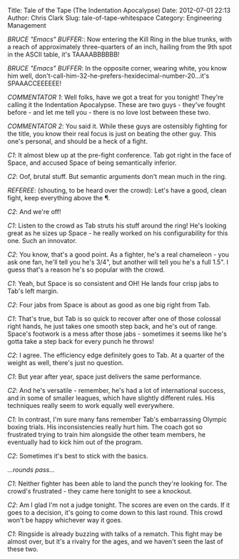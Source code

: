 Title: Tale of the Tape (The Indentation Apocalypse)
Date: 2012-07-01 22:13
Author: Chris Clark
Slug: tale-of-tape-whitespace
Category: Engineering Management

*BRUCE "Emacs" BUFFER:*: Now entering the Kill Ring in the blue
trunks, with a reach of approximately three-quarters of an inch,
hailing from the 9th spot in the ASCII table, it's TAAAABBBBBB!

*BRUCE "Emacs" BUFFER*: In the opposite corner, wearing white, you know him
well, don't-call-him-32-he-prefers-hexidecimal-number-20...it's
SPAAACCEEEEEE!

*COMMENTATOR 1*: Well folks, have we got a treat for you tonight! They're
calling it the Indentation Apocalypse. These are two guys - they've
fought before - and let me tell you - there is no love lost between
these two.

*COMMENTATOR 2*: You said it. While these guys are ostensibly fighting for
the title, you know their real focus is just on beating the other guy.
This one's personal, and should be a heck of a fight.

*C1*: It almost blew up at the pre-fight conference. Tab got right in the
face of Space, and accused Space of being semantically inferior.

*C2*: Oof, brutal stuff. But semantic arguments don't mean much in the
ring.

*REFEREE*: (shouting, to be heard over the crowd): Let's have a good, clean
fight, keep everything above the ¶.

*C2*: And we're off!

*C1*: Listen to the crowd as Tab struts his stuff around the ring! He's
looking great as he sizes up Space - he really worked on his
configurability for this one. Such an innovator.

*C2*: You know, that's a good point. As a fighter, he's a real chameleon -
you ask one fan, he'll tell you he's 3/4", but another will tell you
he's a full 1.5". I guess that's a reason he's so popular with the
crowd.

*C1*: Yeah, but Space is so consistent and OH! He lands four crisp jabs to
Tab's left margin.

*C2*: Four jabs from Space is about as good as one big right from Tab.

*C1*: That's true, but Tab is so quick to recover after one of
those colossal right hands, he just takes one smooth step back, and he's
out of range. Space's footwork is a mess after those jabs - sometimes it
seems like he's gotta take a step back for every punch he throws!

*C2*: I agree. The efficiency edge definitely goes to Tab. At a
 quarter of the weight as well, there's just no question.

*C1*: But year after year, space just delivers the same performance.

*C2*: And he's versatile - remember, he's had a lot of international
success, and in some of smaller leagues, which have slightly different
rules. His techniques really seem to work equally well everywhere.

*C1*: In contrast, I'm sure many fans remember Tab's embarrassing Olympic
boxing trials. His inconsistencies really hurt him. The coach got so
frustrated trying to train him alongside the other team members, he
eventually had to kick him out of the program.

*C2*: Sometimes it's best to stick with the basics.

_...rounds pass..._

*C1*: Neither fighter has been able to land the punch they're looking for.
The crowd's frustrated - they came here tonight to see a knockout.

*C2*: Am I glad I'm not a judge tonight. The scores are even on the cards.
If it goes to a decision, it's going to come down to this last round.
This crowd won't be happy whichever way it goes.

*C1*: Ringside is already buzzing with talks of a rematch. This fight may
be almost over, but it's a rivalry for the ages, and we haven't seen the
last of these two.
